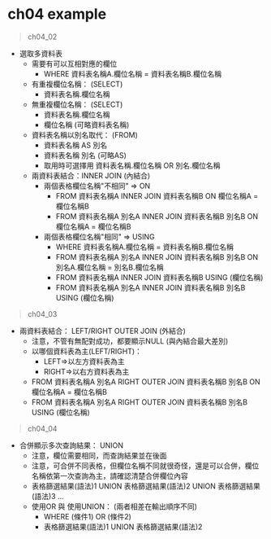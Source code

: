 # ch04 example

> ch04_02
- 選取多資料表
    - 需要有可以互相對應的欄位
       - WHERE  資料表名稱A.欄位名稱 = 資料表名稱B.欄位名稱
    - 有重複欄位名稱： (SELECT)
        - 資料表名稱.欄位名稱
    - 無重複欄位名稱： (SELECT)
        - 資料表名稱.欄位名稱
        - 欄位名稱 (可略資料表名稱)
    - 資料表名稱以別名取代： (FROM)
        - 資料表名稱 AS 別名
        - 資料表名稱 別名 (可略AS)
        - 取用時可選擇用 資料表名稱.欄位名稱  OR  別名.欄位名稱
    - 兩資料表結合：INNER JOIN (內結合)
        - 兩個表格欄位名稱"不相同" => ON
            - FROM 資料表名稱A INNER JOIN 資料表名稱B ON 欄位名稱A = 欄位名稱B
            - FROM 資料表名稱A 別名A INNER JOIN 資料表名稱B 別名B ON 欄位名稱A = 欄位名稱B
        - 兩個表格欄位名稱"相同" => USING
            - WHERE  資料表名稱A.欄位名稱 = 資料表名稱B.欄位名稱
            - FROM 資料表名稱A 別名A INNER JOIN 資料表名稱B 別名B ON 別名A.欄位名稱 = 別名B.欄位名稱
            - FROM 資料表名稱A INNER JOIN 資料表名稱B USING (欄位名稱)
            - FROM 資料表名稱A 別名A INNER JOIN 資料表名稱B 別名B USING (欄位名稱)

> ch04_03
- 兩資料表結合： LEFT/RIGHT OUTER JOIN (外結合)
    - 注意，不管有無配對成功，都要顯示NULL (與內結合最大差別)
    - 以哪個資料表為主(LEFT/RIGHT)：
        - LEFT=>以左方資料表為主
        - RIGHT=>以右方資料表為主
    - FROM   資料表名稱A 別名A RIGHT OUTER JOIN 資料表名稱B 別名B
       ON 欄位名稱A = 欄位名稱B
    - FROM   資料表名稱A 別名A RIGHT OUTER JOIN 資料表名稱B 別名B
       USING (欄位名稱)

> ch04_04
- 合併顯示多次查詢結果： UNION
    - 注意，欄位需要相同，而查詢結果並在後面
    - 注意，可合併不同表格，但欄位名稱不同就很奇怪，還是可以合併，欄位名稱依第一次查詢為主，請確認清楚合併欄位內容
    - 表格篩選結果(語法)1 UNION 表格篩選結果(語法)2 UNION 表格篩選結果(語法)3 ...
    - 使用OR 與 使用UNION： (兩者相差在輸出順序不同)
        - WHERE (條件1) OR (條件2)
        - 表格篩選結果(語法)1 UNION 表格篩選結果(語法)2
    
